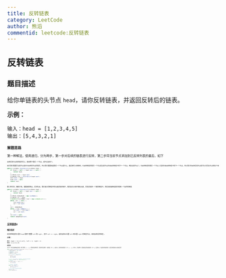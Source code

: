 ```yaml
---
title: 反转链表
category: LeetCode
author: 熊滔
commentid: leetcode:反转链表
---
```


## 反转链表

### 题目描述

给你单链表的头节点 `head`，请你反转链表，并返回反转后的链表。

**示例：**

```
输入：head = [1,2,3,4,5]
输出：[5,4,3,2,1]
```

<ImageView src="https://cdn.jsdelivr.net/gh/LastKnightCoder/ImgHosting3@master/反转链表-Page-1.drawio.ksqibkndd0w.png" style="zoom: 50%;">

### 解题思路

第一种解法，使用递归，分为两步，第一步对后续的链表进行反转，第二步将当前节点添加到已反转列表的最后，如下

<ImageView src="https://cdn.jsdelivr.net/gh/LastKnightCoder/ImgHosting3@master/反转链表-Page-3.drawio.3hty8k4b7fa0.png" style="zoom: 50%;">

反转后续节点的的操作同上，直至剩下最后一个节点，就不必反转了。

因为我们需要将当前节点挂在已反转的节点的最后，所以我们需要知道最后一个节点是什么，通过图可以观察到，已反转链表的最后一个节点是当前节点在未反转链表中的下一个节点。例如当前节点 1，已反转链表的最后一个节点 2 是其在未反转链表中的下一个节点，所以我们在反转后续节点前可以先将此节点保存下来

```java
public ListNode reverseList(ListNode head) {
    if (head == null || head.next == null) {
        return head;
    }
    ListNode next = head.next;
    ListNode root = reverseList(head.next);
    next.next = head;
    head.next = null;
    return root;
}
```

第二种方法，借助于栈，根据栈的特点，后进先出，我们依次将链表中的元素添加进栈中，最后依次从栈中弹出元素，将其添加进一个新的链表中，然后返回该链表即可得到一个反序的链表

```java
public ListNode reverseList(ListNode head) {
    if (head == null || head.next == null) {
        return head;
    }
    ListNode dummyHead = new ListNode();
    ListNode cur = head;
    LinkedList<ListNode> list = new LinkedList<>();
    while (cur != null) {
        list.push(cur);
        cur = cur.next;
    }
    cur = dummyHead;
    while (!list.isEmpty()) {
        cur.next = list.pop();
        cur = cur.next;
    }
    cur.next = null;
    return dummyHead.next;
}
```

## 反转链表II

### 题目描述

给你单链表的头指针 `head` 和两个整数 `left` 和 `right` ，其中 `left <= right`。请你反转从位置 `left` 到位置 `right` 的链表节点，返回反转后的链表 。

**示例：**

```
输入：head = [1,2,3,4,5], left = 2, right = 4
输出：[1,4,3,2,5]
```

<ImageView src="https://cdn.jsdelivr.net/gh/LastKnightCoder/ImgHosting3@master/反转链表-Page-2.drawio.2ndr1o68bim0.png" style="zoom: 50%;">

### 解题思路

还是一样，我们还是借助栈来反转链表，我们只需要将 `[left, right]` 范围的添加进栈中即可，同样的我们还是构建一个新的链表，对于 `left` 以前的节点，直接添加到新链表中，对于 `[left, right]` 中的节点，添加进栈中，然后依次取出添加进新链表中，对于 `right` 后面的节点，也是直接添加进新链表中，然后将新链表的根节点直接返回即可

```java
public ListNode reverseBetween(ListNode head, int left, int right) {
    ListNode dummyHead = new ListNode();
    // 新链表的末尾
    ListNode end = dummyHead;
    // 当前遍历节点
    ListNode cur = head;
    // left 以前的节点，直接添加进新链表
    for (int i = 1; i < left; i++) {
        end.next = cur;
        cur = cur.next;
        end = end.next;
    }
    // [left, right] 中的节点，先添加进栈中，然后依次取出添加进新链表
    LinkedList<ListNode> list = new LinkedList<>();
    // 添加进栈中
    for (int i = left; i <= right; i++) {
        list.push(cur);
        cur = cur.next;
    }
    // 从栈中取出，添加进新链表
    while (!list.isEmpty()) {
        end.next = list.pop();
        end = end.next;
    }
    // right 后面的节点全部直接添加进新链表
    end.next = cur;
    return dummyHead.next;
}
```
